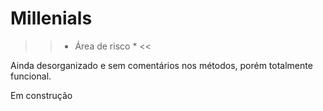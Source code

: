 # Millenials

  >> * Área de risco * <<
  
  Ainda desorganizado e sem comentários nos métodos,
  porém totalmente funcional.
  
  Em construção  
    
